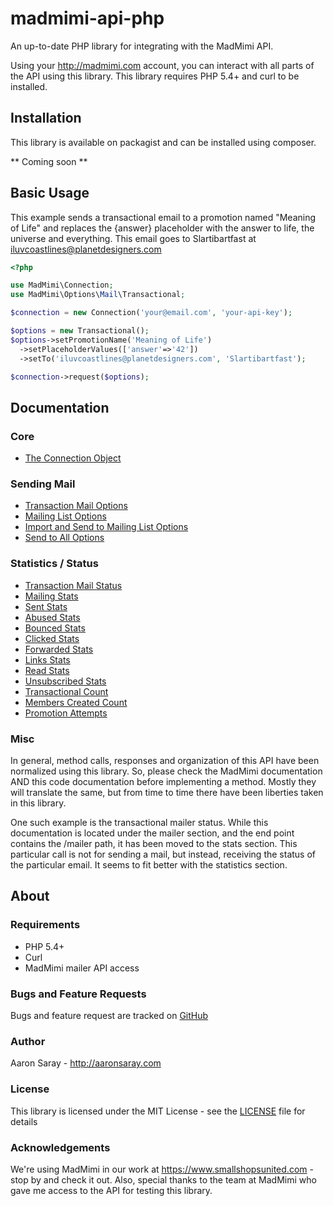 # madmimi-api-php
An up-to-date PHP library for integrating with the MadMimi API.

Using your <http://madmimi.com> account, you can interact with all parts of the API using this library.  This library
requires PHP 5.4+ and curl to be installed.

## Installation

This library is available on packagist and can be installed using composer.

** Coming soon ** 

## Basic Usage

This example sends a transactional email to a promotion named "Meaning of Life" and replaces the {answer} placeholder with
the answer to life, the universe and everything.  This email goes to Slartibartfast at iluvcoastlines@planetdesigners.com

```php
<?php

use MadMimi\Connection;
use MadMimi\Options\Mail\Transactional;

$connection = new Connection('your@email.com', 'your-api-key');

$options = new Transactional();
$options->setPromotionName('Meaning of Life')
  ->setPlaceholderValues(['answer'=>'42'])
  ->setTo('iluvcoastlines@planetdesigners.com', 'Slartibartfast');

$connection->request($options);
```

## Documentation

### Core
 - [The Connection Object](docs/connection.md)
 
### Sending Mail
 - [Transaction Mail Options](docs/mail/transactional.md)
 - [Mailing List Options](docs/mail/mailing-list.md)
 - [Import and Send to Mailing List Options](docs/mail/import-mailing-list.md)
 - [Send to All Options](docs/mail/send-to-all.md)
 
### Statistics / Status
 - [Transaction Mail Status](docs/stats/transactional.md)
 - [Mailing Stats](docs/stats/mailing.md) 
 - [Sent Stats](docs/stats/sent.md) 
 - [Abused Stats](docs/stats/abused.md) 
 - [Bounced Stats](docs/stats/bounced.md) 
 - [Clicked Stats](docs/stats/clicked.md) 
 - [Forwarded Stats](docs/stats/forwarded.md) 
 - [Links Stats](docs/stats/links.md) 
 - [Read Stats](docs/stats/read.md) 
 - [Unsubscribed Stats](docs/stats/unsubscribed.md) 
 - [Transactional Count](docs/stats/transactional-count.md)
 - [Members Created Count](docs/stats/members-created-count.md)
 - [Promotion Attempts](docs/stats/promotion-attempts.md)
   
### Misc
  
In general, method calls, responses and organization of this API have been normalized using this library.  So, please check
the MadMimi documentation AND this code documentation before implementing a method.  Mostly they will translate the same, 
but from time to time there have been liberties taken in this library.

One such example is the transactional mailer status.  While this documentation is located under the mailer section, and
the end point contains the /mailer path, it has been moved to the stats section.  This particular call is not for sending
a mail, but instead, receiving the status of the particular email.  It seems to fit better with the statistics section.
  
## About

### Requirements

 - PHP 5.4+
 - Curl
 - MadMimi mailer API access
 
### Bugs and Feature Requests

Bugs and feature request are tracked on [GitHub](https://github.com/aaronsaray/madmimi-api-php/issues)

### Author

Aaron Saray - <http://aaronsaray.com>

### License

This library is licensed under the MIT License - see the [LICENSE](license) file for details

### Acknowledgements

We're using MadMimi in our work at <https://www.smallshopsunited.com> - stop by and check it out.  Also, special thanks
to the team at MadMimi who gave me access to the API for testing this library.  

